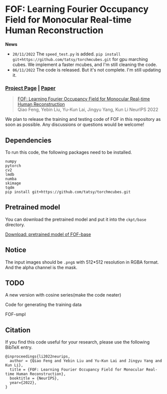 # FOF: Learning Fourier Occupancy Field for Monocular Real-time Human Reconstruction

**News**

* `20/11/2022` The `speed_test.py` is added. `pip install git+https://github.com/tatsy/torchmcubes.git` for gpu marching cubes. We implement a faster mcubes, and I'm still cleaning the code.
* `06/11/2022` The code is released. But it's not complete. I'm still updating it. 


### [Project Page](http://cic.tju.edu.cn/faculty/likun/projects/FOF/index.html) | [Paper](http://cic.tju.edu.cn/faculty/likun/projects/FOF/imgs/FOF_paper.pdf) 



> [FOF: Learning Fourier Occupancy Field for Monocular Real-time Human Reconstruction](http://cic.tju.edu.cn/faculty/likun/projects/FOF/imgs/FOF_paper.pdf)  
> Qiao Feng, Yebin Liu, Yu-Kun Lai, Jingyu Yang, Kun Li
> NeurIPS 2022

We plan to release the training and testing code of FOF in this repository as soon as possible. Any discussions or questions would be welcome!

## Dependencies

To run this code, the following packages need to be installed.

```
numpy
pytorch
cv2
lmdb
numba
skimage
tqdm
pip install git+https://github.com/tatsy/torchmcubes.git
```

## Pretrained model

You can download the pretrained model and put it into the `ckpt/base` directory.

[Download: pretrained model of FOF-base](https://pan.baidu.com/s/17xdfkT6UKtuX5w0nvSK6yw?pwd=89go)

## Notice
The input images should be `.png`s with 512*512 resolution in RGBA format. And the alpha channel is the mask.

## TODO

A new version with cosine series(make the code neater)

Code for generating the training data

FOF-smpl


## Citation

If you find this code useful for your research, please use the following BibTeX entry.

```
@inproceedings{li2022neurips,
  author = {Qiao Feng and Yebin Liu and Yu-Kun Lai and Jingyu Yang and Kun Li},
  title = {FOF: Learning Fourier Occupancy Field for Monocular Real-time Human Reconstruction},
  booktitle = {NeurIPS},
  year={2022},
}
```
